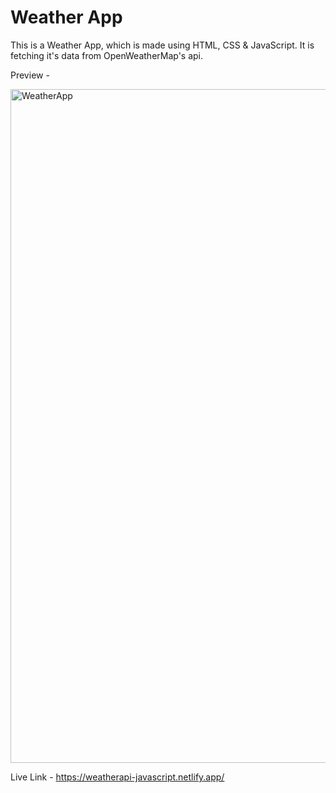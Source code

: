 # Weather App
This is a Weather App, which is made using HTML, CSS & JavaScript. It is fetching it's data from OpenWeatherMap's api.

Preview - 

<img width="1078" alt="WeatherApp" src="https://github.com/AmitPandey31/WeatherApi/assets/88220698/5bb17ab6-f34f-4172-a4ff-3ba00e45fb68">

Live Link - https://weatherapi-javascript.netlify.app/
